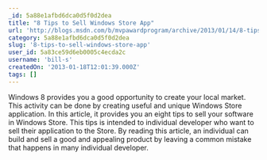 ```yaml
---
_id: 5a88e1afbd6dca0d5f0d2dea
title: "8 Tips to Sell Windows Store App"
url: 'http://blogs.msdn.com/b/mvpawardprogram/archive/2013/01/14/8-tips-to-sell-windows-store-app.aspx'
category: 5a88e1afbd6dca0d5f0d2dea
slug: '8-tips-to-sell-windows-store-app'
user_id: 5a83ce59d6eb0005c4ecda2c
username: 'bill-s'
createdOn: '2013-01-18T12:01:39.000Z'
tags: []
---
```


Windows 8 provides you a good opportunity to create your local market. This activity can be done by creating useful and unique Windows Store application. In this article, it provides you an eight tips to sell your software in Windows Store. This tips is intended to individual developer who want to sell their application to the Store. By reading this article, an individual can build and sell a good and appealing product by leaving a common mistake that happens in many individual developer.
